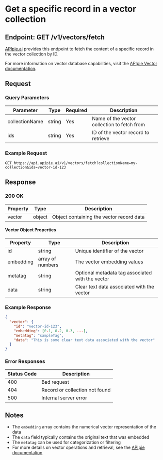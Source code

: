 # Get a specific record in a vector collection

## Endpoint: GET /v1/vectors/fetch

[APIpie.ai](https://apipie.ai) provides this endpoint to fetch the content of a specific record in the vector collection by ID.

For more information on vector database capabilities, visit the [APIpie Vector documentation](https://apipie.ai/docs/Features/Pinecone).

## Request

### Query Parameters

| Parameter | Type | Required | Description |
|-----------|------|----------|-------------|
| collectionName | string | Yes | Name of the vector collection to fetch from |
| ids | string | Yes | ID of the vector record to retrieve |

### Example Request

```
GET https://api.apipie.ai/v1/vectors/fetch?collectionName=my-collection&ids=vector-id-123
```

## Response

### 200 OK

| Property | Type | Description |
|----------|------|-------------|
| vector | object | Object containing the vector record data |

#### Vector Object Properties

| Property | Type | Description |
|----------|------|-------------|
| id | string | Unique identifier of the vector |
| embedding | array of numbers | The vector embedding values |
| metatag | string | Optional metadata tag associated with the vector |
| data | string | Clear text data associated with the vector |

### Example Response

```json
{
  "vector": {
    "id": "vector-id-123",
    "embedding": [0.1, 0.2, 0.3, ...],
    "metatag": "sampleTag",
    "data": "This is some clear text data associated with the vector"
  }
}
```

### Error Responses

| Status Code | Description |
|-------------|-------------|
| 400 | Bad request |
| 404 | Record or collection not found |
| 500 | Internal server error |

## Notes

- The `embedding` array contains the numerical vector representation of the data
- The `data` field typically contains the original text that was embedded
- The `metatag` can be used for categorization or filtering
- For more details on vector operations and retrieval, see the [APIpie documentation](https://apipie.ai/docs)
